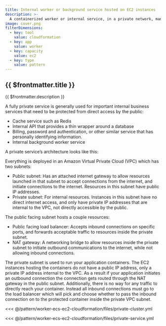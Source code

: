 ```yaml
---
title: Internal worker or background service hosted on EC2 instances
description: >-
  A containerized worker or internal service, in a private network, managed by EC2, hosted on EC2 capacity.
image: cover.png
filterDimensions:
  - key: tool
    value: cloudformation
  - key: app
    value: worker
  - key: capacity
    value: ec2
  - key: type
    value: pattern
---
```

## {{ $frontmatter.title }}

{{ $frontmatter.description }}

  A fully private service is generally used for important internal business services that need to be protected from direct access by the public:

- Cache service such as Redis
- Internal API that provides a thin wrapper around a database
- Billing, password and authentication, or other similar service that has personally identifying information.
- Internal background worker service

A private service’s architecture looks like this:

  <diagram filename='diagram.png'></diagram>

  Everything is deployed in an Amazon Virtual Private Cloud (VPC) which has two subnets:

- Public subnet: Has an attached internet gateway to allow resources launched in that subnet to accept connections from the internet, and initiate connections to the internet. Resources in this subnet have public IP addresses.
- Private subnet: For internal resources. Instances in this subnet have no direct internet access, and only have private IP addresses that are internal to the VPC, not directly accessible by the public.

The public facing subnet hosts a couple resources:

- Public facing load balancer: Accepts inbound connections on specific ports, and forwards acceptable traffic to resources inside the private subnet.
- NAT gateway: A networking bridge to allow resources inside the private subnet to initiate outbound communications to the internet, while not allowing inbound connections.

The private subnet is used to run your application containers. The EC2 instances hosting the containers do not have a public IP address, only a private IP address internal to the VPC. As a result if your application initiates an outbound connection the connection gets routed through the NAT gateway in the public subnet. Additionally, there is no way for any traffic to directly reach your container. Instead all inbound connections must go to the load balancer which will pick and choose whether to pass the inbound connection on to the protected container inside the private VPC subnet.

<<< @/pattern/worker-ecs-ec2-cloudformation/files/private-cluster.yml

<<< @/pattern/worker-ecs-ec2-cloudformation/files/private-service.yml
